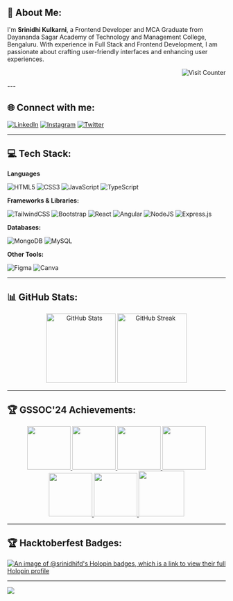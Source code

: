 ## 💫 About Me:
I'm **Srinidhi Kulkarni**, a Frontend Developer and MCA Graduate from Dayananda Sagar Academy of Technology and Management College, Bengaluru. With experience in Full Stack and Frontend Development, I am passionate about crafting user-friendly interfaces and enhancing user experiences.
<p align="right">
  <img src="https://hitscounter.dev/badge?page_id=srinidhifd&style=for-the-badge&color=blue" alt="Visit Counter"/>
</p>
---

## 🌐 Connect with me:
[![LinkedIn](https://img.shields.io/badge/LinkedIn-%230077B5.svg?style=for-the-badge&logo=linkedin&logoColor=white)](https://linkedin.com/in/srinidhikulkarni) 
[![Instagram](https://img.shields.io/badge/Instagram-%23E4405F.svg?style=for-the-badge&logo=instagram&logoColor=white)](https://instagram.com/srinidhii7) 
[![Twitter](https://img.shields.io/badge/Twitter-%231DA1F2.svg?style=for-the-badge&logo=twitter&logoColor=white)](https://twitter.com/srinidhifd)

---

## 💻 Tech Stack:
**Languages**

![HTML5](https://img.shields.io/badge/html5-%23E34F26.svg?style=for-the-badge&logo=html5&logoColor=white) 
![CSS3](https://img.shields.io/badge/css3-%231572B6.svg?style=for-the-badge&logo=css3&logoColor=white) 
![JavaScript](https://img.shields.io/badge/javascript-%23323330.svg?style=for-the-badge&logo=javascript&logoColor=%23F7DF1E) 
![TypeScript](https://img.shields.io/badge/typescript-%23007ACC.svg?style=for-the-badge&logo=typescript&logoColor=white) 


**Frameworks & Libraries:**

![TailwindCSS](https://img.shields.io/badge/tailwindcss-%2338B2AC.svg?style=for-the-badge&logo=tailwind-css&logoColor=white) 
![Bootstrap](https://img.shields.io/badge/bootstrap-%23563D7C.svg?style=for-the-badge&logo=bootstrap&logoColor=white) 
![React](https://img.shields.io/badge/react-%2320232a.svg?style=for-the-badge&logo=react&logoColor=%2361DAFB) 
![Angular](https://img.shields.io/badge/angular-%23DD0031.svg?style=for-the-badge&logo=angular&logoColor=white)
![NodeJS](https://img.shields.io/badge/node.js-6DA55F?style=for-the-badge&logo=node.js&logoColor=white) 
![Express.js](https://img.shields.io/badge/express.js-%23404d59.svg?style=for-the-badge&logo=express&logoColor=%2361DAFB) 

**Databases:**

![MongoDB](https://img.shields.io/badge/MongoDB-%234ea94b.svg?style=for-the-badge&logo=mongodb&logoColor=white) 
![MySQL](https://img.shields.io/badge/mysql-%2300f.svg?style=for-the-badge&logo=mysql&logoColor=white) 

**Other Tools:**

![Figma](https://img.shields.io/badge/figma-%23F24E1E.svg?style=for-the-badge&logo=figma&logoColor=white) 
![Canva](https://img.shields.io/badge/Canva-%2300C4CC.svg?style=for-the-badge&logo=Canva&logoColor=white) 

---

## 📊 GitHub Stats:
<div align="center">
  <img src="https://github-readme-stats.vercel.app/api?username=srinidhifd&theme=radical&hide_border=false&include_all_commits=true&count_private=true" alt="GitHub Stats"  height="160" />
  <img src="https://github-readme-streak-stats.herokuapp.com/?user=srinidhifd&theme=radical&hide_border=false" alt="GitHub Streak"  height="160" /> 
</div>

---

## 🏆 GSSOC'24 Achievements:
<div align="center" style='display:flex; align-items:center; gap: 10px;'>
<a href="https://gssoc.girlscript.tech/leaderboard">
  <img src="https://raw.githubusercontent.com/GSSoC24/Postman-Challenge/main/docs/assets/Postman%20White.png" width="100px" height="100px" />
  <img src="https://raw.githubusercontent.com/GSSoC24/Postman-Challenge/main/docs/assets/1.png" width="100px" height="100px" />
  <img src="https://raw.githubusercontent.com/GSSoC24/Postman-Challenge/main/docs/assets/2.png" width="100px" height="100px" />
  <img src="https://raw.githubusercontent.com/GSSoC24/Postman-Challenge/main/docs/assets/3.png" width="100px" height="100px" />
  <img src="https://raw.githubusercontent.com/GSSoC24/Postman-Challenge/main/docs/assets/4.png" width="100px" height="100px" />
  <img src="https://raw.githubusercontent.com/GSSoC24/Postman-Challenge/main/docs/assets/5.png" width="100px" height="100px" />
  <img src="https://raw.githubusercontent.com/GSSoC24/Postman-Challenge/main/docs/assets/6.png" width="105px" height="105px" />
</a>
</div>

---

## 🏆 Hacktoberfest Badges:
[![An image of @srinidhifd's Holopin badges, which is a link to view their full Holopin profile](https://holopin.me/srinidhifd)](https://holopin.io/@srinidhifd)

---

[![](https://visitcount.itsvg.in/api?id=srinidhifd&icon=0&color=0)](https://visitcount.itsvg.in)

<!-- Proudly created with GPRM ( https://gprm.itsvg.in ) -->
